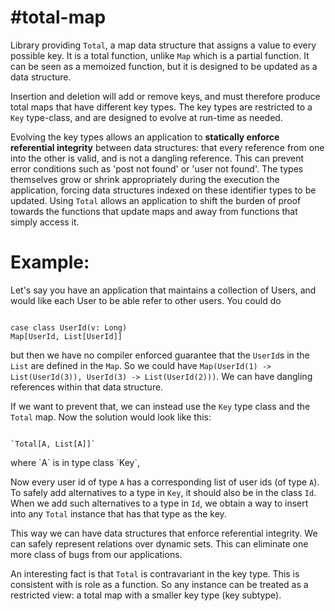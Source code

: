 #total-map
===========

Library providing `Total`, a map data structure that assigns a value to every possible key.
It is a total function, unlike `Map` which is a partial function. It can be seen as a memoized function, but
it is designed to be updated as a data structure.

Insertion and deletion will add or remove keys, and must therefore produce total maps that have different key types.
The key types are restricted to a `Key` type-class, and are designed to evolve at run-time as needed.

Evolving the key types allows an application to **statically enforce referential integrity** between data structures: that
every reference from one into the other is valid, and is not a dangling reference. This can prevent error conditions
such as 'post not found' or 'user not found'. The types themselves grow or shrink appropriately during the execution the application, 
forcing data structures indexed on these identifier types to be updated. Using `Total` allows an application to shift the burden of proof towards
the functions that update maps and away from functions that simply access it.

# Example:

Let's say you have an application that maintains a collection of Users, 
and would like each User to be able refer to other users. You could do 
<pre><code>
case class UserId(v: Long)
Map[UserId, List[UserId]]
</code></pre>
but then we have no compiler enforced guarantee that the `UserId`s in the `List` are defined in the `Map`. 
So we could have `Map(UserId(1) -> List(UserId(3)), UserId(3) -> List(UserId(2)))`.
We can have dangling references within that data structure.

If we want to prevent that, we can instead use the `Key` type class and the `Total` map.
Now the solution would look like this:
<pre><code>
`Total[A, List[A]]`
</code></pre>where `A` is in type class `Key`,
Now every user id of type `A` has a corresponding list of user ids (of type `A`). 
To safely add alternatives to a type in `Key`, it should also be in the class `Id`.
When we add such alternatives to a type in `Id`, we obtain a way to insert into any `Total`
instance that has that type as the key.

This way we can have data structures that enforce referential integrity. 
We can safely represent relations over dynamic sets.
This can eliminate one more class of bugs from our applications.

An interesting fact is that `Total` is contravariant in the key type. This is consistent with is role as a function. So any instance can be
treated as a restricted view: a total map with a smaller key type (key subtype).
 

<!---
# How it works
The type class `Key[A]` admits types `A` that are meant to be used as identifiers. 
These are extensible disjunctions of Unit (trees of `Either`/`Unit`/`Nothing`). 
An insertion function is provided that goes from a type in this class to one that is a 
similar disjunction but has one more alternative.
--->

